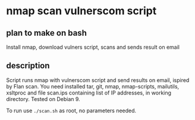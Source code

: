 # nmap scan vulnerscom script

## plan to make on bash
Install nmap, download vulners script, scans and sends result on email

## description
Script runs nmap with vulnerscom script and send results on email, ispired by Flan scan. You need installed tar, git, nmap, nmap-scripts, mailutils, xsltproc and file scan.ips containing list of IP addresses, in working directory. Tested on Debian 9.

To run use `./scan.sh` as root, no parameters needed.
